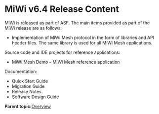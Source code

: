 # MiWi v6.4 Release Content

MiWi is released as part of ASF. The main items provided as part of the MiWi release are as follows:

-   Implementation of MiWi Mesh protocol in the form of libraries and API header files. The same library is used for all MiWi Mesh applications.

Source code and IDE projects for reference applications:

-   MiWi Mesh Demo – MiWi Mesh reference application

Documentation:

-   Quick Start Guide
-   Migration Guide
-   Release Notes
-   Software Design Guide

**Parent topic:**[Overview](GUID-0F0DF9FF-66C7-4286-A812-36959522CB70.md)

